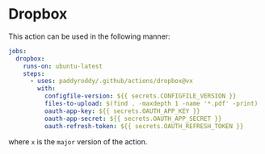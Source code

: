 # Dropbox

This action can be used in the following manner:

```yaml
jobs:
  dropbox:
    runs-on: ubuntu-latest
    steps:
      - uses: paddyroddy/.github/actions/dropbox@vx
        with:
          configfile-version: ${{ secrets.CONFIGFILE_VERSION }}
          files-to-upload: $(find . -maxdepth 1 -name '*.pdf' -print)
          oauth-app-key: ${{ secrets.OAUTH_APP_KEY }}
          oauth-app-secret: ${{ secrets.OAUTH_APP_SECRET }}
          oauth-refresh-token: ${{ secrets.OAUTH_REFRESH_TOKEN }}
```

where `x` is the `major` version of the action.
